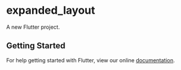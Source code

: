 # expanded_layout

A new Flutter project.

## Getting Started

For help getting started with Flutter, view our online
[documentation](https://flutter.io/).
